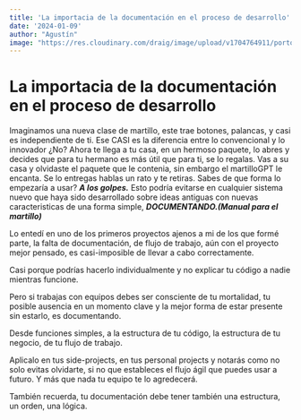 ```yaml
---
title: 'La importacia de la documentación en el proceso de desarrollo'
date: '2024-01-09'
author: "Agustín"
image: "https://res.cloudinary.com/draig/image/upload/v1704764911/portolio-personal/blog/w9c5eavdy1ykzripl7a8.jpg"
---
```

# La importacia de la documentación en el proceso de desarrollo
Imaginamos una nueva clase de martillo, este trae botones, palancas, y casi es independiente de ti.
Ese CASI es la diferencia entre lo convencional y lo innovador ¿No?
Ahora te llega a tu casa, en un hermoso paquete, lo abres y decides que para tu hermano es más útil que para ti, se lo regalas. Vas a su casa y olvidaste el paquete que le contenia, sin embargo el martilloGPT le encanta. Se lo entregas hablas un rato y te retiras.
Sabes de que forma lo empezaría a usar?
***A los golpes.***
Esto podría evitarse en cualquier sistema nuevo que haya sido desarrollado sobre ideas antiguas con  nuevas caracteristicas de una forma simple, ***DOCUMENTANDO.(Manual para el martillo)***

Lo entedí en uno de los primeros proyectos ajenos a mi de los que formé parte, la falta de documentación, de flujo de trabajo, aún con el proyecto mejor pensado, es casi-imposible de llevar a cabo correctamente.

Casi porque podrías hacerlo individualmente y no explicar tu código a nadie mientras funcione.

Pero si trabajas con equipos debes ser consciente de tu mortalidad, tu posible ausencia en un momento clave y la mejor forma de estar presente sin estarlo, es documentando.

Desde funciones simples, a la estructura de tu código, la estructura de tu negocio, de tu flujo de trabajo.

Aplicalo en tus side-projects, en tus personal projects y notarás como no solo evitas olvidarte, si no que estableces el flujo ágil que puedes usar a futuro. 
Y más que nada tu equipo te lo agredecerá.

También recuerda, tu documentación debe tener también una estructura, un orden, una lógica.

